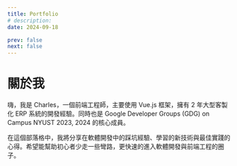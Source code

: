 ```yaml
---
title: Portfolio
# description:
date: 2024-09-18

prev: false
next: false
---
```


# 關於我

嗨，我是 Charles，一個前端工程師，主要使用 Vue.js 框架，擁有 2 年大型客製化 ERP 系統的開發經驗。同時也是 Google Developer Groups (GDG) on Campus NYUST 2023, 2024 的核心成員。

在這個部落格中，我將分享在軟體開發中的踩坑經驗、學習的新技術與最佳實踐的心得。希望能幫助初心者少走一些彎路，更快速的進入軟體開發與前端工程的圈子。
